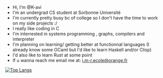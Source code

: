 -  Hi, I’m @K-avi
-  I'm an undergrad CS student at Sorbonne Université 
-  I'm currently pretty busy bc of college so I don't have the time to work on my side projects :/
-  I really like coding in C 
-  I'm interrested in systems programming , graphs, compilers and interpreter 
-  I'm planning on learning/ getting better at functionnal languages (I already know some OCaml but I'd like to learn Haskell and/or Clisp)
-  I'd also like to learn Rust at some point
-  If u wanna reach me email me at:  i.m-r.ecole@orange.fr

[![Top Langs](https://github-readme-stats-git-masterrstaa-rickstaa.vercel.app/api/top-langs/?username=k-avi&theme=dracula)](https://github.com/anuraghazra/github-readme-stats)
